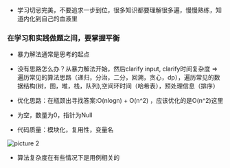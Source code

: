 - 学习切忌完美，不要追求一步到位，很多知识都要理解很多遍，慢慢熟练，知道内化到自己的血液里

### 在学习和实践做题之间，要掌握平衡
- 暴力解法通常是思考的起点

- 没有思路怎么办？从暴力解法开始，然后clarify input, clarify时间复杂度 => 遍历常见的算法思路（递归，分治，二分，回溯，贪心，dp），遍历常见的数据结构(树，图，堆，栈，队列),空间环时间（哈希表），预处理信息（排序）
- 优化思路：在瓶颈出寻找答案:O(nlogn) + O(n^2) ，应该优化的是O(n^2)这里

-  为空，数量为0，指针为Null
-  代码质量：模块化，复用性，变量名



![picture 2](https://i.loli.net/2021/10/22/Z3S12Keqm8VhWEf.png)  
- 算法复杂度在有些情况下是用例相关的

